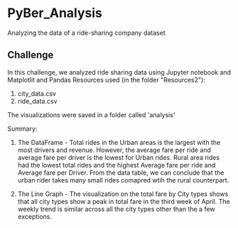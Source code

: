 # PyBer_Analysis
Analyzing the data of a ride-sharing company dataset
## Challenge
In this challenge, we analyzed  ride sharing data using Jupyter notebook and Matplotlit and Pandas
Resources used (in the folder "Resources2"):
  1. city_data.csv
  2. ride_data.csv

The visualizations were saved in a folder called 'analysis'

Summary:
  1. The DataFrame -
    Total rides in the Urban areas is the largest with the most drivers and revenue.  However, the average fare per ride and average fare per driver is the lowest for Urban rides.  Rural area rides had the lowest total rides and the highest Average fare per ride and Average fare per Driver. From the data table, we can conclude that the urban rider takes many small rides comapred wtih the rural counterpart.

  2. The Line Graph -
   The visualization on the total fare by City types shows that all city types show a peak in total fare in the third week of April.  The weekly trend is similar across all the city types other than the a few exceptions.
  
